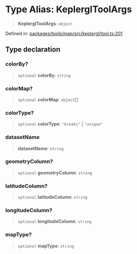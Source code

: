 # Type Alias: KeplerglToolArgs

> **KeplerglToolArgs**: `object`

Defined in: [packages/tools/map/src/keplergl/tool.ts:201](https://github.com/GeoDaCenter/openassistant/blob/0a6a7e7306d75a25dc968b3117f04cb7bd613bec/packages/tools/map/src/keplergl/tool.ts#L201)

## Type declaration

### colorBy?

> `optional` **colorBy**: `string`

### colorMap?

> `optional` **colorMap**: `object`[]

### colorType?

> `optional` **colorType**: `"breaks"` \| `"unique"`

### datasetName

> **datasetName**: `string`

### geometryColumn?

> `optional` **geometryColumn**: `string`

### latitudeColumn?

> `optional` **latitudeColumn**: `string`

### longitudeColumn?

> `optional` **longitudeColumn**: `string`

### mapType?

> `optional` **mapType**: `string`
